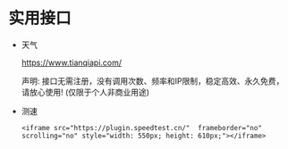 # 实用接口
- 天气

    https://www.tianqiapi.com/

    声明: 接口无需注册，没有调用次数、频率和IP限制，稳定高效、永久免费，请放心使用! (仅限于个人非商业用途)

- 测速
    ```
    <iframe src="https://plugin.speedtest.cn/"  frameborder="no" scrolling="no" style="width: 550px; height: 610px;"></iframe>
    ```